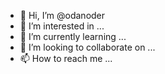 - 👋 Hi, I’m @odanoder
- 👀 I’m interested in ...
- 🌱 I’m currently learning ...
- 💞️ I’m looking to collaborate on ...
- 📫 How to reach me ...

<!---
odanoder/odanoder is a ✨ special ✨ repository because its `README.md` (this file) appears on your GitHub profile.
You can click the Preview link to take a look at your changes.
--->
